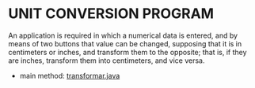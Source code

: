 # UNIT CONVERSION PROGRAM
An application is required in which a numerical data is entered, and by means of two buttons that value can be changed, supposing that it is in centimeters or inches, and transform them to the opposite; that is, if they are inches, transform them into centimeters, and vice versa.

* main method: [transformar.java](Transformar.java)
